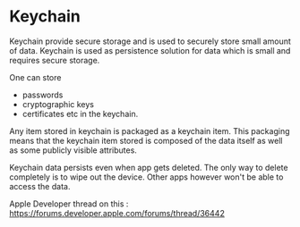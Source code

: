 # Keychain

Keychain provide secure storage and is used to securely store small amount of data.
Keychain is used as persistence solution for data which is small and requires secure storage.

One can store
- passwords
- cryptographic keys
- certificates
etc in the keychain.

Any item stored in keychain is packaged as a keychain item. This packaging means that the keychain item stored is composed
of the data itself as well as some publicly visible attributes.

Keychain data persists even when app gets deleted. The only way to delete completely is to wipe out the device. Other apps
however won't be able to access the data.

Apple Developer thread on this : https://forums.developer.apple.com/forums/thread/36442